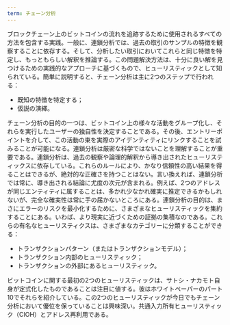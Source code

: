 ```yaml
---
term: チェーン分析
---
```

ブロックチェーン上のビットコインの流れを追跡するために使用されるすべての方法を包含する実践。一般に、連鎖分析では、過去の取引のサンプルの特徴を観察することに依存する。そして、分析したい取引においてこれらと同じ特徴を特定し、もっともらしい解釈を推論する。この問題解決方法は、十分に良い解を見つけるための実践的なアプローチに基づくもので、ヒューリスティックとして知られている。簡単に説明すると、チェーン分析は主に2つのステップで行われる：


- 既知の特徴を特定する；
- 仮説の演繹。

チェーン分析の目的の一つは、ビットコイン上の様々な活動をグループ化し、それらを実行したユーザーの独自性を決定することである。その後、エントリーポイントを介して、この活動の束を実際のアイデンティティにリンクすることを試みることが可能になる。連鎖分析は厳密な科学ではないことを理解することが重要である。連鎖分析は、過去の観察や論理的解釈から導き出されたヒューリスティックスに依存している。これらのルールにより、かなり信頼性の高い結果を得ることはできるが、絶対的な正確さを持つことはない。言い換えれば、連鎖分析では常に、導き出される結論に尤度の次元が含まれる。例えば、2つのアドレスが同じエンティティに属することは、多かれ少なかれ確実に推定できるかもしれないが、完全な確実性は常に手の届かないところにある。連鎖分析の目的は、まさにエラーのリスクを最小化するために、さまざまなヒューリスティックを集約することにある。いわば、より現実に近づくための証拠の集積なのである。これらの有名なヒューリスティクスは、さまざまなカテゴリーに分類することができる：


- トランザクションパターン（またはトランザクションモデル）；
- トランザクション内部のヒューリスティック；
- トランザクションの外部にあるヒューリスティック。

ビットコインに関する最初の2つのヒューリスティックは、サトシ・ナカモト自身が定式化したものであることは注目に値する。彼はホワイトペーパーのパート10でそれらを紹介している。この2つのヒューリスティックが今日でもチェーン分析において優位を保っていることは興味深い。共通入力所有ヒューリスティック（CIOH）とアドレス再利用である。